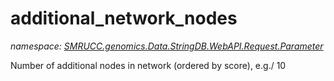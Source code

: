 ﻿# additional_network_nodes
_namespace: [SMRUCC.genomics.Data.StringDB.WebAPI.Request.Parameter](./index.md)_

Number of additional nodes in network (ordered by score), e.g./ 10




